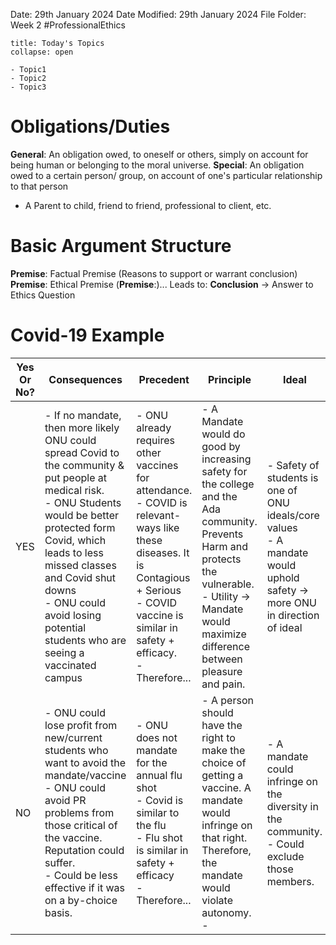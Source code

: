 Date: 29th January 2024
Date Modified: 29th January 2024
File Folder: Week 2
#ProfessionalEthics

```ad-abstract
title: Today's Topics
collapse: open

- Topic1
- Topic2
- Topic3

```

# Obligations/Duties

**General**: An obligation owed, to oneself or others, simply on account for being human or belonging to the moral universe.
**Special**: An obligation owed to a certain person/ group, on account of one's particular relationship to that person
- A Parent to child, friend to friend, professional to client, etc.

# Basic Argument Structure

**Premise**: Factual Premise (Reasons to support or warrant conclusion)
**Premise**: Ethical Premise
(**Premise**:)...
Leads to:
**Conclusion** $\rightarrow$ Answer to Ethics Question

# Covid-19 Example

| Yes Or No? | Consequences                                                                                                                                                                                                                                                                                              | Precedent                                                                                                                                                                                               | Principle                                                                                                                                                                                                                | Ideal                                                 |
| ---------- | --------------------------------------------------------------------------------------------------------------------------------------------------------------------------------------------------------------------------------------------------------------------------------------------------------- | ------------------------------------------------------------------------------------------------------------------------------------------------------------------------------------------------------- | ------------------------------------------------------------------------------------------------------------------------------------------------------------------------------------------------------------------------ | ----------------------------------------------------- |
| YES        | - If no mandate, then more likely ONU could spread Covid to the community & put people at medical risk.<br>- ONU Students would be better protected form Covid, which leads to less missed classes and Covid shut downs<br>- ONU could avoid losing potential students who are seeing a vaccinated campus | - ONU already requires other vaccines for attendance.<br>- COVID is relevant-ways like these diseases. It is Contagious + Serious<br>- COVID vaccine is similar in safety + efficacy.<br>- Therefore... | - A Mandate would do good by increasing safety for the college and the Ada community. Prevents Harm and protects the vulnerable.<br>- Utility $\rightarrow$ Mandate would maximize difference between pleasure and pain. | - Safety of students is one of ONU ideals/core values<br>- A mandate would uphold safety $\rightarrow$ more ONU in direction of ideal |
| NO         | - ONU could lose profit from new/current students who want to avoid the mandate/vaccine <br>- ONU could avoid PR problems from those critical of the vaccine. Reputation could suffer.<br>- Could be less effective if it was on a by-choice basis.                                                       | - ONU does not mandate for the annual flu shot<br>- Covid is similar to the flu<br>- Flu shot is similar in safety + efficacy<br>- Therefore...                                                         | - A person should have the right to make the choice of getting a vaccine. A mandate would infringe on that right. Therefore, the mandate would violate autonomy.<br>-                                                    | - A mandate could infringe on the diversity in the community.<br>- Could exclude those members.                                                     |
